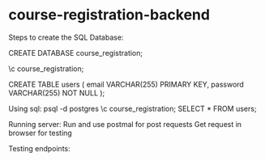 # course-registration-backend

Steps to create the SQL Database:

CREATE DATABASE course_registration;

\c course_registration;

CREATE TABLE users (
  email VARCHAR(255) PRIMARY KEY,
  password VARCHAR(255) NOT NULL
);

Using sql:
psql -d postgres
\c course_registration;
SELECT * FROM users;

Running server:
Run and use postmal for post requests
Get request in browser for testing

Testing endpoints:
